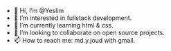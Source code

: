 - 👋 Hi, I’m @Yeslim
- 👀 I’m interested in fullstack development.
- 🌱 I’m currently learning html & css.
- 💞️ I’m looking to collaborate on open source projects.
- 📫 How to reach me: md.y.joud with gmail.

<!---
Yeslim/Yeslim is a ✨ special ✨ repository because its `README.md` (this file) appears on your GitHub profile.
You can click the Preview link to take a look at your changes.
--->
